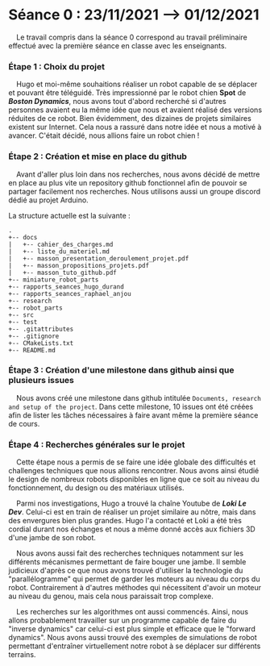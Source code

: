 # Séance 0 : 23/11/2021 --> 01/12/2021

&nbsp;&nbsp;&nbsp;&nbsp;Le travail compris dans la séance 0 correspond au travail préliminaire effectué avec la première
séance en classe avec les enseignants.

### Étape 1 : Choix du projet

&nbsp;&nbsp;&nbsp;&nbsp;Hugo et moi-même souhaitions réaliser un robot capable de se déplacer et pouvant être téléguidé.
Très impressionné par le robot chien **Spot** de ***Boston Dynamics***, nous avons tout d'abord recherché si d'autres 
personnes avaient eu la même idée que nous et avaient réalisé des versions réduites de ce robot. 
Bien évidemment, des dizaines de projets similaires existent sur Internet. Cela nous a rassuré dans notre idée et nous a
motivé à avancer. C'était décidé, nous allions faire un robot chien !

### Étape 2 : Création et mise en place du github

&nbsp;&nbsp;&nbsp;&nbsp;Avant d'aller plus loin dans nos recherches, nous avons décidé de mettre en place au plus vite 
un repository github fonctionnel afin de pouvoir se partager facilement nos recherches. Nous utilisons aussi un groupe
discord dédié au projet Arduino.

La structure actuelle est la suivante : 

```
.
+-- docs
|   +-- cahier_des_charges.md
|   +-- liste_du_materiel.md
|   +-- masson_presentation_deroulement_projet.pdf
|   +-- masson_propositions_projets.pdf
|   +-- masson_tuto_github.pdf
+-- miniature_robot_parts
+-- rapports_seances_hugo_durand
+-- rapports_seances_raphael_anjou
+-- research
+-- robot_parts
+-- src
+-- test
+-- .gitattributes
+-- .gitignore
+-- CMakeLists.txt
+-- README.md
```

### Étape 3 : Création d'une milestone dans github ainsi que plusieurs issues
&nbsp;&nbsp;&nbsp;&nbsp;Nous avons créé une milestone dans github intitulée `Documents, research and setup of the project`.
Dans cette milestone, 10 issues ont été créées afin de lister les tâches nécessaires à faire avant même la première séance
de cours.

### Étape 4 : Recherches générales sur le projet

&nbsp;&nbsp;&nbsp;&nbsp;Cette étape nous a permis de se faire une idée globale des difficultés et challenges techniques
que nous allions rencontrer. Nous avons ainsi étudié le design de nombreux robots disponibles en ligne que ce soit au
niveau du fonctionnement, du design ou des matériaux utilisés.

&nbsp;&nbsp;&nbsp;&nbsp;Parmi nos investigations, Hugo a trouvé la chaîne Youtube de ***Loki Le Dev***. Celui-ci est en
train de réaliser un projet similaire au nôtre, mais dans des envergures bien plus grandes. Hugo l'a contacté et Loki a
été très cordial durant nos échanges et nous a même donné accès aux fichiers 3D d'une jambe de son robot.

&nbsp;&nbsp;&nbsp;&nbsp;Nous avons aussi fait des recherches techniques notamment sur les différents mécanismes permettant
de faire bouger une jambe. Il semble judicieux d'après ce que nous avons trouvé d'utiliser la technologie du "parallélogramme"
qui permet de garder les moteurs au niveau du corps du robot. Contrairement à d'autres méthodes qui nécessitent d'avoir
un moteur au niveau du genou, mais cela nous paraissait trop complexe.

&nbsp;&nbsp;&nbsp;&nbsp;Les recherches sur les algorithmes ont aussi commencés. Ainsi, nous allons probablement travailler
sur un programme capable de faire du "inverse dynamics" car celui-ci est plus simple et efficace que le "forward dynamics".
Nous avons aussi trouvé des exemples de simulations de robot permettant d'entraîner virtuellement notre robot à se déplacer
sur différents terrains.
